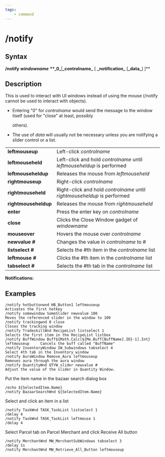 ```yaml
---
tags:
    - command
---
```

# /notify

## Syntax

**/notify** _**windowname**_ **\*\*\_**0**\_**\|**\_**controlname**\_** [ **\_**notification**\_** \[**\_**data**\_**\] ]\*\*

## Description

This is used to interact with UI windows instead of using the mouse (/notify cannot be used to interact with objects).

* Entering "0" for _controlname_ would send the message to the window itself \(used for "close" at least, possibly

  others\).

* The use of _data_ will usually not be necessary unless you are notifying a slider control or a list.

|  |  |
| :--- | :--- |
| **leftmouseup** | Left-click _controlname_ |
| **leftmouseheld** | Left-click and hold _controlname_ until _leftmouseheldup_ is performed |
| **leftmouseheldup** | Releases the mouse from _leftmouseheld_ |
| **rightmouseup** | Right-click _controlname_ |
| **rightmouseheld** | Right-click and hold _controlname_ until _rightmouseheldup_ is performed |
| **rightmouseheldup** | Releases the mouse from _rightmouseheld_ |
| **enter** | Press the enter key on _controlname_ |
| **close** | Clicks the Close Window gadget of _windowname_ |
| **mouseover** | Hovers the mouse over _controlname_ |
| **newvalue \#** | Changes the value in _controlname_ to \# |
| **listselect \#** | Selects the \#th item in the _controlname_ list |
| **leftmouse \#** | Clicks the \#th item in the _controlname_ list |
| **tabselect \#** | Selects the \#th tab in the _controlname_ list |

**Notifications:**

## Examples

```text
/notify hotbuttonwnd HB_Button1 leftmouseup                                        Activates the first hotkey 
/notify somewindow SomeSlider newvalue 100                                         Moves the referenced slider in the window to 100 
/notify trackingwnd 0 close                                                        Closes the tracking window 
/notify TradeskillWnd RecipeList listselect 1                                      Selects the first item in the RecipeList listbox
/notify BuffWindow Buff${Math.Calc[${Me.Buff[BuffName].ID}-1].Int} leftmouseup     Cancels the buff called "BuffName"
/notify InventoryWindow IW_Subwindows tabselect 4                                  Select 4th tab in the Inventory window  
/notify AuraWindow Remove_Aura leftmouseup                                         Removes aura through the aura window
/notify QuantityWnd QTYW_slider newvalue #                                         Adjust the value of the slider in Quantity Window.
```

Put the item name in the bazaar search dialog box

```text
/echo ${SelectedItem.Name}
/notify BazaarSearchWnd ${SelectedItem.Name}
```

Select and click an item in a list

```text
/notify TaskWnd TASK_TaskList listselect 1
/delay 4
/notify TaskWnd TASK_TaskList leftmouse 1
/delay 4
```

Select Parcel tab on Parcel Merchant and click Receive All button

```text
/notify MerchantWnd MW_MerchantSubWindows tabselect 3
/delay 1s
/notify MerchantWnd MW_Retrieve_All_Button leftmouseup
```

